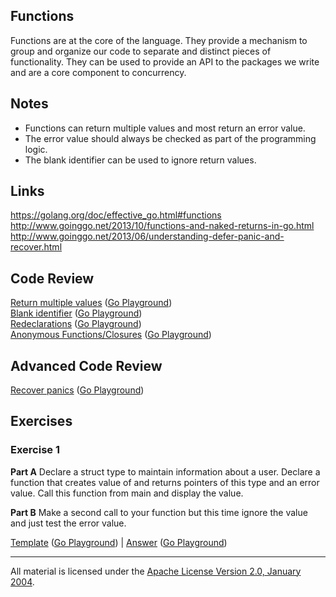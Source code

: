 ## Functions

Functions are at the core of the language. They provide a mechanism to group and organize our code to separate and distinct pieces of functionality. They can be used to provide an API to the packages we write and are a core component to concurrency.

## Notes

* Functions can return multiple values and most return an error value.
* The error value should always be checked as part of the programming logic.
* The blank identifier can be used to ignore return values.

## Links

https://golang.org/doc/effective_go.html#functions  
http://www.goinggo.net/2013/10/functions-and-naked-returns-in-go.html  
http://www.goinggo.net/2013/06/understanding-defer-panic-and-recover.html

## Code Review

[Return multiple values](example1/example1.go) ([Go Playground](http://play.golang.org/p/bYY-TRjfH0))  
[Blank identifier](example2/example2.go) ([Go Playground](http://play.golang.org/p/jJl5GV_LdI))  
[Redeclarations](example3/example3.go) ([Go Playground](http://play.golang.org/p/bw3PrialU0))  
[Anonymous Functions/Closures](example4/example4.go) ([Go Playground](http://play.golang.org/p/DQ7EGNjqrK))

## Advanced Code Review

[Recover panics](advanced/example1/example1.go) ([Go Playground](http://play.golang.org/p/xOprJ4yms0))

## Exercises

### Exercise 1

**Part A** Declare a struct type to maintain information about a user. Declare a function that creates value of and returns pointers of this type and an error value. Call this function from main and display the value.

**Part B** Make a second call to your function but this time ignore the value and just test the error value.

[Template](exercises/template1/template1.go) ([Go Playground](http://play.golang.org/p/p0vlsW5sVL)) | 
[Answer](exercises/exercise1/exercise1.go) ([Go Playground](https://play.golang.org/p/KrrJT0563m))
___
All material is licensed under the [Apache License Version 2.0, January 2004](http://www.apache.org/licenses/LICENSE-2.0).
